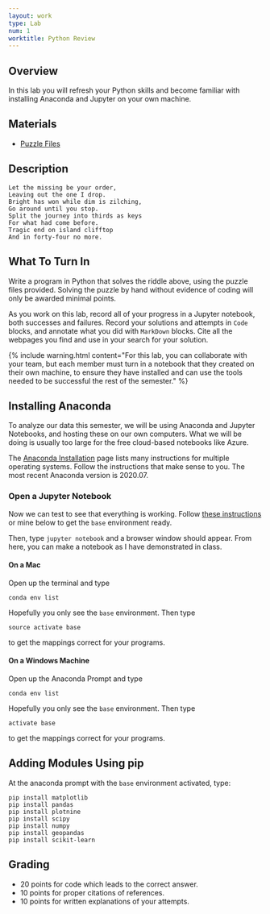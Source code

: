 ```yaml
---
layout: work
type: Lab
num: 1
worktitle: Python Review
---
```


## Overview

In this lab you will refresh your Python skills and become familiar
with installing Anaconda and Jupyter on your own machine.

## Materials

* [Puzzle Files](../assets/data/puzzle.zip)

## Description

    Let the missing be your order,
    Leaving out the one I drop.
    Bright has won while dim is zilching,
    Go around until you stop.
    Split the journey into thirds as keys
    For what had come before.
    Tragic end on island clifftop
    And in forty-four no more.

## What To Turn In

Write a program in Python that solves the riddle above, using the puzzle files provided.
Solving the puzzle by hand without evidence of coding will only be awarded minimal points.

As you work on this lab, record all of your progress in a Jupyter notebook, both
successes and failures. Record your solutions and
attempts in `Code` blocks, and annotate what you did with `MarkDown` blocks.
Cite all the webpages you find and use in your search for your solution.

{% include warning.html content="For this lab, you can collaborate with your team, but each member must turn in a
notebook that they created on their own machine, to ensure they have
installed and can use the tools needed to be successful the rest of the semester." %}

## Installing Anaconda

To analyze our data this semester, we will be using Anaconda and
Jupyter Notebooks, and hosting these on our own computers. What we will be
doing is usually too large for the free cloud-based notebooks like
Azure.

The [Anaconda Installation](https://docs.anaconda.com/anaconda/install/)
page lists many instructions for multiple operating systems. Follow the
instructions that make sense to you.
The most recent Anaconda version is 2020.07.

### Open a Jupyter Notebook

Now we can test to see that everything is working. Follow
[these instructions](https://docs.anaconda.com/anaconda/install/verify-install/)
or mine below to get the `base` environment ready.

Then, type `jupyter notebook` and a browser window should appear.
From here, you can make a notebook as I have demonstrated in class.

#### On a Mac

Open up the terminal and type

    conda env list

Hopefully you only see the `base` environment. Then type

    source activate base

to get the mappings correct for your programs.

#### On a Windows Machine

Open up the Anaconda Prompt and type

    conda env list

Hopefully you only see the `base` environment. Then type

    activate base

to get the mappings correct for your programs.

## Adding Modules Using pip

At the anaconda prompt with the `base` environment activated, type:

    pip install matplotlib
    pip install pandas
    pip install plotnine
    pip install scipy
    pip install numpy
    pip install geopandas
    pip install scikit-learn

## Grading

* 20 points for code which leads to the correct answer.
* 10 points for proper citations of references.
* 10 points for written explanations of your attempts.
